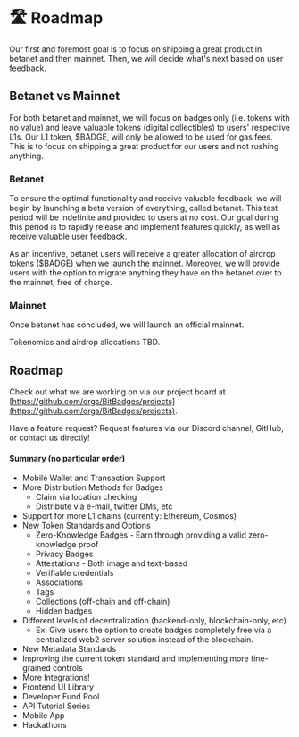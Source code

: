 # 🛣 Roadmap

Our first and foremost goal is to focus on shipping a great product in betanet and then mainnet. Then, we will decide what's next based on user feedback.

## Betanet vs Mainnet

For both betanet and mainnet, we will focus on badges only (i.e. tokens with no value) and leave valuable tokens (digital collectibles) to users' respective L1s.  Our L1 token, $BADGE, will only be allowed to be used for gas fees. This is to focus on shipping a great product for our users and not rushing anything.&#x20;

### Betanet

To ensure the optimal functionality and receive valuable feedback, we will begin by launching a beta version of everything, called betanet. This test period will be indefinite and provided to users at no cost. Our goal during this period is to rapidly release and implement features quickly, as well as receive valuable user feedback.

As an incentive, betanet users will receive a greater allocation of airdrop tokens ($BADGE) when we launch the mainnet. Moreover, we will provide users with the option to migrate anything they have on the betanet over to the mainnet, free of charge.

### Mainnet

Once betanet has concluded, we will launch an official mainnet. &#x20;

Tokenomics and airdrop allocations TBD.



## Roadmap

Check out what we are working on via our project board at [https://github.com/orgs/BitBadges/projects](https://github.com/orgs/BitBadges/projects).

Have a feature request? Request features via our Discord channel, GitHub, or contact us directly!

#### Summary (no particular order)

* Mobile Wallet and Transaction Support
* More Distribution Methods for Badges
  * Claim via location checking
  * Distribute via e-mail, twitter DMs, etc
* Support for more L1 chains (currently: Ethereum, Cosmos)
* New Token Standards and Options
  * Zero-Knowledge Badges - Earn through providing a valid zero-knowledge proof
  * Privacy Badges
  * Attestations - Both image and text-based
  * Verifiable credentials&#x20;
  * Associations
  * Tags
  * Collections (off-chain and off-chain)
  * Hidden badges
* Different levels of decentralization (backend-only, blockchain-only, etc)
  * Ex: Give users the option to create badges completely free via a centralized web2 server solution instead of the blockchain.
* New Metadata Standards
* Improving the current token standard and implementing more fine-grained controls
* More Integrations!
* Frontend UI Library&#x20;
* Developer Fund Pool
* API Tutorial Series
* Mobile App
* Hackathons

